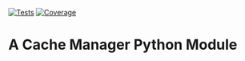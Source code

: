 [![Tests][badge-ci]][link-ci]
[![Coverage][badge-cov]][link-cov]

[badge-cov]: https://codecov.io/github/saezlab/cache-manager/graph/badge.svg
[link-cov]: https://codecov.io/github/saezlab/cache-manager
[badge-ci]: https://img.shields.io/github/actions/workflow/status/saezlab/cache-manager/ci.yml?branch=main
[link-ci]: https://github.com/saezlab/cache-manager/actions/workflows/ci.yml

# A Cache Manager Python Module
